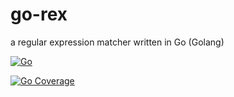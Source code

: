 # go-rex
a regular expression matcher written in Go (Golang)

[![Go](https://github.com/Krawabbel/go-regexp/actions/workflows/go.yml/badge.svg)](https://github.com/Krawabbel/go-regexp/actions/workflows/go.yml)

[![Go Coverage](https://github.com/Krawabbel/go-regexp/wiki/coverage.svg)](https://raw.githack.com/wiki/Krawabbel/go-regexp/coverage.html)